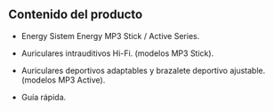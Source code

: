 ## Contenido del producto


* Energy Sistem Energy MP3 Stick / Active Series.

* Auriculares intrauditivos Hi-Fi. (modelos MP3 Stick).

* Auriculares deportivos adaptables y brazalete deportivo ajustable. (modelos MP3 Active).

* Guía rápida.
